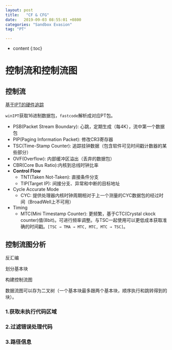 ```yaml
---
layout: post
title:   "CF & CFG"
date:   2019-09-03 08:55:01 +0800
categories: "Sandbox Evasion"
tag: "PT"

---
```


* content
{:toc}




# 控制流和控制流图

## 控制流

[基于IPT的硬件追踪](https://hsdm.dorsal.polymtl.ca/system/files/10Dec2015_0.pdf)

`winIPT`获取16进制数据包，`fastcode`解析成对应PT包。

* PSB(Packet Stream Boundary): 心跳，定期生成（每4K），流中第一个数据包
* PIP(Paging Information Packet): 修改CR3寄存器
* TSC(Time-Stamp Counter): 追踪挂钟数据（包含软件可见时间戳计数器的某些部分）
* OVF(Overflow): 内部缓冲区溢出（丢弃的数据包）
* CBR(Core Bus Ratio):内核到总线时钟比率
* **Control Flow**
  * TNT(Taken Not-Taken): 直接条件分支
  * TIP(Target IP): 间接分支、异常和中断的目标地址
* Cycle Accurate Mode
  * CYC: 提供处理器内核时钟周期相对于上一个测量的CYC数据包的经过时间（BroadWell上不可用）
* Timing
  * MTC(Mini Timestamp Counter): 更频繁，基于CTC(Crystal ckock counter)值(8bit)。可进行频率调整。与TSC一起使用可以更低成本获取准确的时间戳。`[TSC → TMA → MTC, MTC, MTC → TSC]`。



## 控制流图分析

反汇编

划分基本块

构建控制流图

数据流图可以存为二叉树（一个基本块最多跟两个基本块，顺序执行和跳转得到的块）。

### 1.获取未执行代码区域



### 2.过滤错误处理代码



### 3.路径信息

